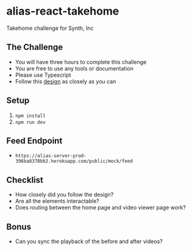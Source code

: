 # alias-react-takehome
Takehome challenge for Synth, Inc

## The Challenge
- You will have three hours to complete this challenge
- You are free to use any tools or documentation
- Please use Typescript
- Follow this [design](https://www.figma.com/file/LyGVmDqAcKyTEgeJYBfM4Y/Alias-Takehome-Challenge) as closely as you can

## Setup
1. `npm install`
2. `npm run dev`

## Feed Endpoint
- `https://alias-server-prod-396ba8378bb2.herokuapp.com/public/mock/feed`

## Checklist
- How closely did you follow the design?
- Are all the elements interactable?
- Does routing between the home page and video viewer page work?

## Bonus
- Can you sync the playback of the before and after videos?
